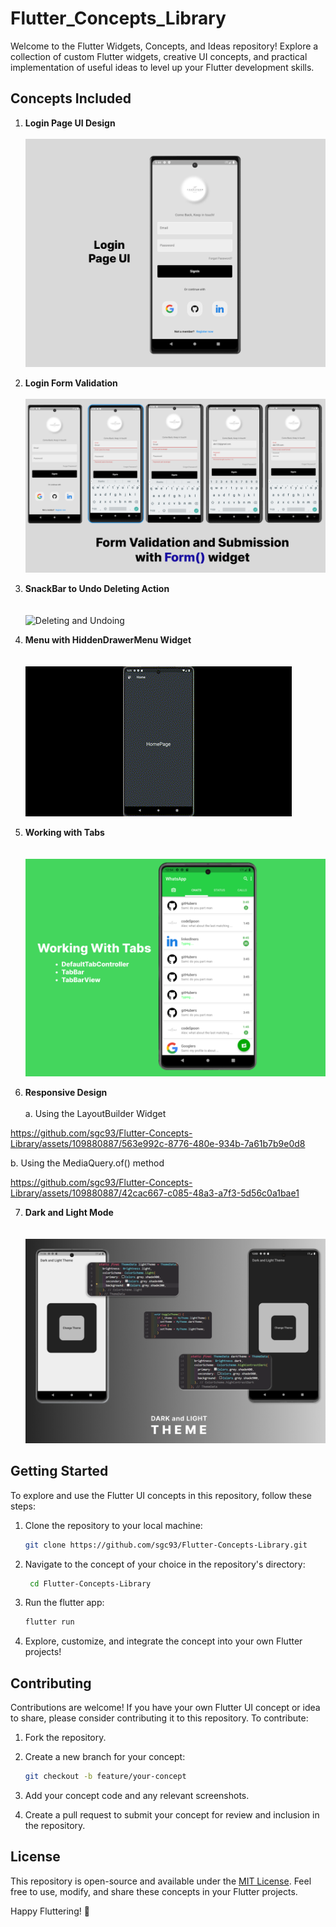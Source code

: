 # Flutter_Concepts_Library

Welcome to the Flutter Widgets, Concepts, and Ideas repository! Explore a collection of custom Flutter widgets, creative UI concepts, and practical implementation of useful ideas to level up your Flutter development skills.

## Concepts Included

1. **Login Page UI Design** <br><br>
   ![Login Page UI](https://github.com/sgc93/Flutter-Concepts-Library/blob/main/assets/screenshots/editedLoginPage.png) <br>

2. **Login Form Validation** <br><br>
   ![Form validation](https://github.com/sgc93/Flutter-Concepts-Library/blob/main/assets/screenshots/form_validation.png) <br>

3. **SnackBar to Undo Deleting Action** <br><br><br>
   ![Deleting and Undoing](https://github.com/sgc93/Flutter-Concepts-Library/blob/main/assets/screenshots/snackbar_widget.gif) <br>

4. **Menu with HiddenDrawerMenu Widget** <br><br><br>
   ![HiddenDrawerMenu](https://github.com/sgc93/Flutter-Concepts-Library/blob/main/assets/screenshots/hidden_drawer_menu.gif)

5. **Working with Tabs** <br><br><br>
   ![Working with tabs](https://github.com/sgc93/Flutter-Concepts-Library/blob/main/assets/screenshots/tab_bar_onWhatsApp.png) <br>

6. **Responsive Design** <br><br>
   a. Using the LayoutBuilder Widget <br>

https://github.com/sgc93/Flutter-Concepts-Library/assets/109880887/563e992c-8776-480e-934b-7a61b7b9e0d8

b. Using the MediaQuery.of() method <br>

https://github.com/sgc93/Flutter-Concepts-Library/assets/109880887/42cac667-c085-48a3-a7f3-5d56c0a1bae1

7. **Dark and Light Mode** <br><br><br>
   ![Dark and light mode](https://github.com/sgc93/Flutter-Concepts-Library/blob/main/assets/screenshots/dark_light_theme.png) <br>

## Getting Started

To explore and use the Flutter UI concepts in this repository, follow these steps:

1. Clone the repository to your local machine:

   ```bash
   git clone https://github.com/sgc93/Flutter-Concepts-Library.git
   ```

2. Navigate to the concept of your choice in the repository's directory:

   ```bash
    cd Flutter-Concepts-Library
   ```

3. Run the flutter app:

   ```bash
   flutter run
   ```

4. Explore, customize, and integrate the concept into your own Flutter projects!

## Contributing

Contributions are welcome! If you have your own Flutter UI concept or idea to share, please consider contributing it to this repository. To contribute:

1.  Fork the repository.
2.  Create a new branch for your concept:

    ```bash
    git checkout -b feature/your-concept
    ```

3.  Add your concept code and any relevant screenshots.
4.  Create a pull request to submit your concept for review and inclusion in the repository.

## License

This repository is open-source and available under the [MIT License](https://github.com/sgc93/Flutter-Concepts-Library/blob/main/LICENSE). Feel free to use, modify, and share these concepts in your Flutter projects.

Happy Fluttering! 🚀

